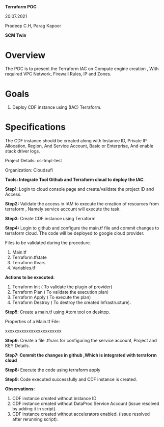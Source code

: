 ﻿## 
**Terraform POC**

20.07.2021

Pradeep C.H, Parag Kapoor

**SCM Twin**
# **Overview**
The POC is to present the Terraform IAC on Compute engine creation , With required VPC Network, Firewall Rules, IP and Zones.
# **Goals**
1. Deploy CDF instance  using (IAC) Terraform.
# **Specifications**
The CDF instance should be created along with Instance ID, Private IP Allocation, Region, And Service Account, Basic or Enterprise, And enable stack driver logs.














Project Details: cs-tmpl-test

Organization: Cloudsufi

**Tools: Integrate Tool Github and Terraform cloud to deploy the IAC**.

**Step1**: Login to cloud console page and create/validate the project ID and Access.



**Step2:** Validate the access in IAM to execute the creation of resources from terraform , Namely service account will execute the task.



**Step3**: Create CDF instance using Terraform




**Step4:** Login to github and configure the main.tf file and commit changes to terraform cloud. The code will be deployed to google cloud provider.

Files to be validated during the procedure.

1. Main.tf
1. Terraform.tfstate
1. Terraform.tfvars
1. Variables.tf

**Actions to be executed:** 

1. Terraform Init ( To validate the plugin of provider)
1. Terraform Plan ( To validate the execution plan)
1. Terraform Apply ( To execute the plan)
1. Terraform Destroy ( To destroy the created Infrastructure).









**Step5**: Create a main.tf using Atom tool on desktop.




Properties of a Main.tf File:

xxxxxxxxxxxxxxxxxxxxxxxx

**Step6**: Create a file .tfvars for configuring the service account, Project and KEY Details.

















**Step7: Commit the changes in github ,Which is integrated with terraform cloud**









**Step8:** Execute the code using terraform apply



**Step9**: Code executed successfully and CDF instance is created.



**Observations:** 

1. CDF instance created without instance ID
1. CDF instance created without DataProc Service Account (issue resolved by adding it in script).
1. CDF instance created without accelerators enabled. (issue resolved after rerunning script).

